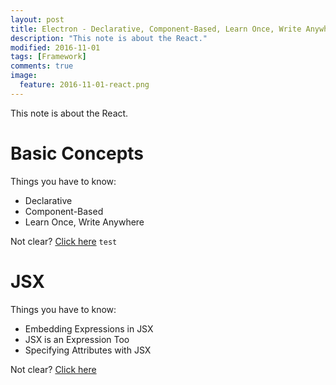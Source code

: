 ```yaml
---
layout: post
title: Electron - Declarative, Component-Based, Learn Once, Write Anywhere
description: "This note is about the React."
modified: 2016-11-01
tags: [Framework]
comments: true
image:
  feature: 2016-11-01-react.png
---
```


This note is about the React.

# Basic Concepts

Things you have to know:
* Declarative
* Component-Based
* Learn Once, Write Anywhere

Not clear? <a href="https://facebook.github.io/react/" target="_blank">Click here</a>
`test`

# JSX

Things you have to know:
* Embedding Expressions in JSX
* JSX is an Expression Too
* Specifying Attributes with JSX


Not clear? <a href="https://facebook.github.io/react/docs/introducing-jsx.html" target="_blank">Click here</a>

